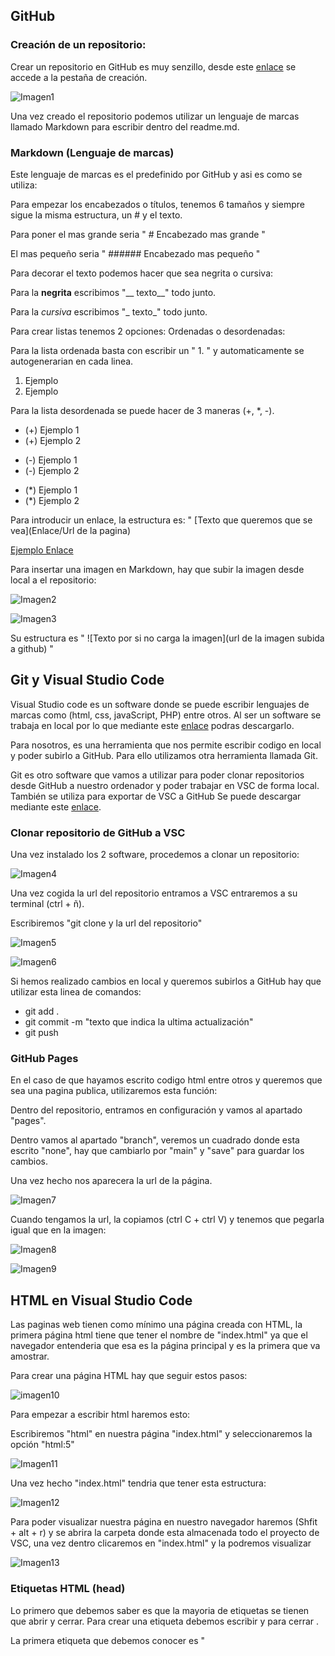 
## GitHub

### Creación de un repositorio:
Crear un repositorio en GitHub es muy senzillo, desde este [enlace](https://github.com/new) se accede a la pestaña de creación.

![Imagen1](https://github.com/ChristianMonrabal/Documentacion_MP4_UF1_MonrabalDonisChristian/blob/main/1.png?raw=true)

Una vez creado el repositorio podemos utilizar un lenguaje de marcas llamado Markdown para escribir dentro del readme.md.

### Markdown (Lenguaje de marcas)
Este lenguaje de marcas es el predefinido por GitHub y asi es como se utiliza:

Para empezar los encabezados o títulos, tenemos 6 tamaños y siempre sigue la misma estructura, un # y el texto.

Para poner el mas grande seria " # Encabezado mas grande "

El mas pequeño seria " ###### Encabezado mas pequeño "

Para decorar el texto podemos hacer que sea negrita o cursiva:

Para la __negrita__ escribimos "__ texto__" todo junto.

Para la _cursiva_ escribimos "_ texto_" todo junto.

Para crear listas tenemos 2 opciones: Ordenadas o desordenadas:

Para la lista ordenada basta con escribir un " 1. " y automaticamente se autogenerarian en cada linea.
1. Ejemplo 
2. Ejemplo 

Para la lista desordenada se puede hacer de 3 maneras (+, *, -).
+ (+) Ejemplo 1
+ (+) Ejemplo 2
- (-) Ejemplo 1
- (-) Ejemplo 2
* (*) Ejemplo 1
* (*) Ejemplo 2

Para introducir un enlace, la estructura es: " [Texto que queremos que se vea](Enlace/Url de la pagina)

[Ejemplo Enlace](https://github.com/ChristianMonrabal?tab=repositories)

Para insertar una imagen en Markdown, hay que subir la imagen desde local a el repositorio:

![Imagen2](https://github.com/ChristianMonrabal/Documentacion_MP4_UF1_MonrabalDonisChristian/blob/main/2.png?raw=true)

![Imagen3](https://github.com/ChristianMonrabal/Documentacion_MP4_UF1_MonrabalDonisChristian/blob/main/3.png?raw=true)

Su estructura es " ![Texto por si no carga la imagen](url de la imagen subida a github) "

## Git y Visual Studio Code

Visual Studio code es un software donde se puede escribir lenguajes de marcas como (html, css, javaScript, PHP) entre otros. Al ser un software se trabaja en local por lo que mediante este [enlace](https://code.visualstudio.com/download) podras descargarlo.

Para nosotros, es una herramienta que nos permite escribir codigo en local y poder subirlo a GitHub. Para ello utilizamos otra herramienta llamada Git.

Git es otro software que vamos a utilizar para poder clonar repositorios desde GitHub a nuestro ordenador y poder trabajar en VSC de forma local. También se utiliza para exportar de VSC a GitHub Se puede descargar mediante este [enlace](https://git-scm.com/downloads).

### Clonar repositorio de GitHub a VSC

Una vez instalado los 2 software, procedemos a clonar un repositorio:

![Imagen4](https://github.com/ChristianMonrabal/Documentacion_MP4_UF1_MonrabalDonisChristian/blob/main/4.png?raw=true)

Una vez cogida la url del repositorio entramos a VSC entraremos a su terminal (ctrl + ñ).

Escribiremos "git clone y la url del repositorio"

![Imagen5](https://github.com/ChristianMonrabal/Documentacion_MP4_UF1_MonrabalDonisChristian/blob/main/5.png?raw=true)

![Imagen6](https://github.com/ChristianMonrabal/Documentacion_MP4_UF1_MonrabalDonisChristian/blob/main/6.png?raw=true)

Si hemos realizado cambios en local y queremos subirlos a GitHub hay que utilizar esta linea de comandos:
- git add .
- git commit -m "texto que indica la ultima actualización"
- git push

### GitHub Pages
En el caso de que hayamos escrito codigo html entre otros y queremos que sea una pagina publica, utilizaremos esta función:

Dentro del repositorio, entramos en configuración y vamos al apartado "pages".

Dentro vamos al apartado "branch", veremos un cuadrado donde esta escrito "none", hay que cambiarlo por "main" y "save" para guardar los cambios.

Una vez hecho nos aparecera la url de la página.

![Imagen7](https://github.com/ChristianMonrabal/Documentacion_MP4_UF1_MonrabalDonisChristian/blob/main/7.png?raw=true)

Cuando tengamos la url, la copiamos (ctrl C + ctrl V) y tenemos que pegarla igual que en la imagen:

![Imagen8](https://github.com/ChristianMonrabal/Documentacion_MP4_UF1_MonrabalDonisChristian/blob/main/8.png?raw=true)

![Imagen9](https://github.com/ChristianMonrabal/Documentacion_MP4_UF1_MonrabalDonisChristian/blob/main/9.png?raw=true)

## HTML en Visual Studio Code

Las paginas web tienen como mínimo una página creada con HTML, la primera página html tiene que tener el nombre de "index.html" ya que el navegador entenderia que esa es la página principal y es la primera que va amostrar.

Para crear una página HTML hay que seguir estos pasos:

![imagen10](https://github.com/ChristianMonrabal/Documentacion_MP4_UF1_MonrabalDonisChristian/blob/main/10.png?raw=true)

Para empezar a escribir html haremos esto:

Escribiremos "html" en nuestra página "index.html" y seleccionaremos la opción "html:5"

![Imagen11](https://github.com/ChristianMonrabal/Documentacion_MP4_UF1_MonrabalDonisChristian/blob/main/11.png?raw=true)

Una vez hecho "index.html" tendria que tener esta estructura:

![Imagen12](https://github.com/ChristianMonrabal/Documentacion_MP4_UF1_MonrabalDonisChristian/blob/main/12.png?raw=true)

Para poder visualizar nuestra página en nuestro navegador haremos (Shfit + alt + r) y se abrira la carpeta donde esta almacenada todo el proyecto de VSC, una vez dentro clicaremos en "index.html" y la podremos visualizar

![Imagen13](https://github.com/ChristianMonrabal/Documentacion_MP4_UF1_MonrabalDonisChristian/blob/main/13.png?raw=true)

### Etiquetas HTML (head)
Lo primero que debemos saber es que la mayoria de etiquetas se tienen que abrir y cerrar. Para crear una etiqueta debemos escribir <etiqueta> y para cerrar </etiqueta>.

La primera etiqueta que debemos conocer es "<title>", se utiliza para el titulo de cada página en el navegador:

![Imagen14](https://github.com/ChristianMonrabal/Documentacion_MP4_UF1_MonrabalDonisChristian/blob/main/14.png?raw=true)
  
![Imagen15](https://github.com/ChristianMonrabal/Documentacion_MP4_UF1_MonrabalDonisChristian/blob/main/15.png?raw=true)
  
La siguiente es <link:favicon>, se utiliza para poner un icono en la página, para ello crearemos una carpeta llamada "img", donde guardaremos todas las iamgenes que queramos guardar:
  
![Imagen16](https://github.com/ChristianMonrabal/Documentacion_MP4_UF1_MonrabalDonisChristian/blob/main/16.png?raw=true)
  
Una vez hecho, descargaremos una imagen (cualquiera) y la meteremos en la carpeta "img" desde el explorador de archivos:

![Imagen17](https://github.com/ChristianMonrabal/Documentacion_MP4_UF1_MonrabalDonisChristian/blob/main/17.png?raw=true)
  
Utilizaremos la etiqueta "<link:favicon>" justo debajo de "<title>", esta es la estructura:
  
![Imagen18](https://github.com/ChristianMonrabal/Documentacion_MP4_UF1_MonrabalDonisChristian/blob/main/18.png?raw=true)

Este es el resultado:

![Imagen19](https://github.com/ChristianMonrabal/Documentacion_MP4_UF1_MonrabalDonisChristian/blob/main/19.png?raw=true)

## Etiquetas HTML (body)

![Imagen20](https://github.com/ChristianMonrabal/Documentacion_MP4_UF1_MonrabalDonisChristian/blob/main/20.png?raw=true)
  
## Estilos CSS
  
El CSS es el lenguaje para modificar el diseño al html.
  
Para vincular la hoja de estilos CSS al html, debemos crear un link en el head del html:
  
[Imagen21]
  
## Tipos de selectores CSS
  
### Selector Tipo:
  
Se utiliza para todas las mismas etiquetas de la pagina html
  
En el caso de la siguiente imagen, tenemos un "<h6>", este selector modificara de tal forma que __TODOS__ los "<h6>" sean de color "aqua"

Imagen22
  
